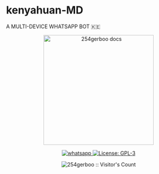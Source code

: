 # kenyahuan-MD
A MULTI-DEVICE WHATSAPP BOT 🇰🇪
<p align="center"> 
  <a href="https://github.com/@254gerboo">
    <img alt="254gerboo docs" height="300" src="https://wallpapercave.com/wp/wp3968761.jpg">
  </a>
</p>
    
   
<p align="center">
  <a href="https://wa.me/+254710537788?text=Hi+Bro--+I+Need+Help.+I+messaged+you+from+kenyahuan-Md+Repo" target="_blank">
    <img alt="whatsapp" src="https://img.shields.io/badge/ Whatsapp -25D366?style=for-the-badge&logo=whatsapp&logoColor=white" />
  </a>
  <a aria-label="kenyahuan_Md is free to use" href="https://github.com/254gerboo/kenyahuan-Md/blob/main/LICENCE" target="_blank">
    <img alt="License: GPL-3" src="https://badges.frapsoft.com/os/gpl/gpl.png?v=103)](https://opensource.org/licenses/GPL-3.0/" target="_blank" />
  </a>
  
</p>
<p align="center"><img src="https://profile-counter.glitch.me/{254gerboo}/count.svg" alt="254gerboo :: Visitor's Count" /></p>
